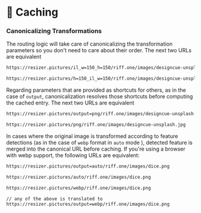 # 🚀 Caching


 

<ShowCase>
<template v-slot:first_paragraph>
Except for the very first time they are requested (and inmediately cached), variations will answer from the edge at blazing speed, and will even survive for a few months if the original image is deleted. The image to the right doesn't exist but in Cloudflare's Cache.
</template>
<template v-slot:second_paragraph>The response headers will also hint the browser not to request this same asset for a year. While this isn't much of a feature, your browser will hopefully not need requesting it anytime soon and that will shave a couple of ms off.

</template>
<template v-slot:table>

 | w=150 h=150 |
|----------|
|![150x150](https://resizer.pictures/w=150_h=150/riff.one/images/designcue-unsplash.jpg)

</template>
</ShowCase>


### Canonicalizing Transformations

The routing logic will take care of canonicalizing the transformation parameters so you don't need to care about their order. The next two URLs are equivalent

```html
https://resizer.pictures/il_w=150_h=150/riff.one/images/designcue-unsplash.jpg

https://resizer.pictures/h=150_il_w=150/riff.one/images/designcue-unsplash.jpg

```


Regarding parameters that are provided as shortcuts for others, as in the case of `output`, canonicalization resolves those shortcuts before computing the cached entry. The next two URLs are equivalent

```html
https://resizer.pictures/output=png/riff.one/images/designcue-unsplash.jpg

https://resizer.pictures/png/riff.one/images/designcue-unsplash.jpg

```

In cases where the original image is transformed according to feature detections (as in the case of `webp` format in `auto` mode ), detected feature is merged into the canonical URL before caching.  If you're using a browser with webp support, the following URLs are equivalent:


```html
https://resizer.pictures/output=auto/riff.one/images/dice.png

https://resizer.pictures/auto/riff.one/images/dice.png

https://resizer.pictures/webp/riff.one/images/dice.png

// any of the above is translated to
https://resizer.pictures/output=webp/riff.one/images/dice.png

```









 